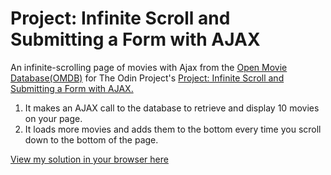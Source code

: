 # Project: Infinite Scroll and Submitting a Form with AJAX

An infinite-scrolling page of movies with Ajax from the [Open Movie Database(OMDB)](http://www.omdbapi.com/) for The Odin Project's [Project: Infinite Scroll and Submitting a Form with AJAX.](http://www.theodinproject.com/courses/javascript-and-jquery/lessons/infinite-scroll-and-submitting-a-form-with-ajax)

1. It makes an AJAX call to the database to retrieve and display 10 movies on your page.
2. It loads more movies and adds them to the bottom every time you scroll down to the bottom of the page.

[View my solution in your browser here](http://htmlpreview.github.io/?https://github.com/StefanieWang/ajax-infinite-scroll/blob/master/index.html)
